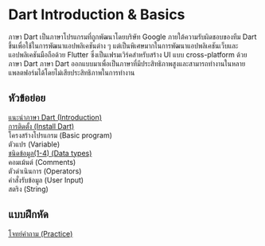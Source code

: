 # Dart Introduction & Basics
ภาษา Dart เป็นภาษาโปรแกรมที่ถูกพัฒนาโดยบริษัท Google ภายใต้ความรับผิดชอบของทีม Dart ขึ้นเพื่อใช้ในการพัฒนาแอปพลิเคชันต่าง ๆ แต่เป็นพิเศษมากในการพัฒนาแอปพลิเคชันเว็บและแอปพลิเคชันมือถือด้วย Flutter ซึ่งเป็นเฟรมเวิร์คสำหรับสร้าง UI แบบ cross-platform ด้วยภาษา Dart ภาษา Dart ออกแบบมาเพื่อเป็นภาษาที่มีประสิทธิภาพสูงและสามารถทำงานในหลายแพลตฟอร์มได้โดยไม่เสียประสิทธิภาพในการทำงาน

## หัวข้อย่อย
  [แนะนำภาษา Dart (Introduction)](https://github.com/soonklang/dart-tutorial/blob/main/1.%20Introduction%20and%20Basics/Introduction%20to%20Dart.md)<br>
  [การติดตั้ง (Install Dart)](https://github.com/soonklang/dart-tutorial/blob/main/1.%20Introduction%20and%20Basics/How%20to%20install%20Dart.md)<br>
  โครงสร้างโปรแกรม (Basic program)<br>
  ตัวแปร (Variable) <br>
  [ชนิดข้อมูล(1-4) (Data types)](https://github.com/soonklang/dart-tutorial/blob/main/1.%20Introduction%20and%20Basics/Datatypes%20in%20Dart(1-4).md)<br>
  คอมเม้นต์ (Comments)<br>
  ตัวดำเนินการ (Operators)<br>
  คำสั่งรับข้อมูล (User Input)<br>
  สตริง (String)<br>

## แบบฝึกหัด
  [โจทย์คำถาม (Practice)](Practice1.md)
